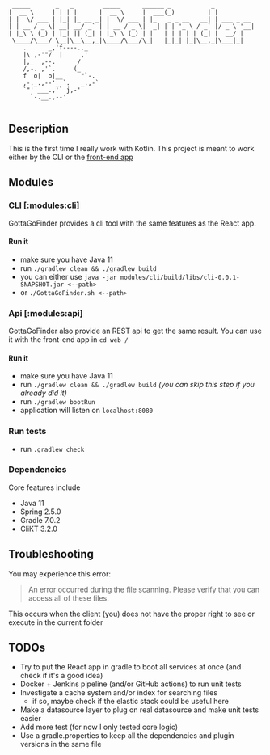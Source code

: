 ```
 _____       _   _        _____      ______ _           _           
|  __ \     | | | |      |  __ \     |  ___(_)         | |          
| |  \/ ___ | |_| |_ __ _| |  \/ ___ | |_   _ _ __   __| | ___ _ __ 
| | __ / _ \| __| __/ _` | | __ / _ \|  _| | | '_ \ / _` |/ _ \ '__|
| |_\ \ (_) | |_| || (_| | |_\ \ (_) | |   | | | | | (_| |  __/ |   
 \____/\___/ \__|\__\__,_|\____/\___/\_|   |_|_| |_|\__,_|\___|_|  
    .      _,'f----.._
    |\ ,-'"/  |     ,'
    |,_  ,--.      /    
    /,-. ,'`.     (_
    f  o|  o|__     "`-.
    ,-._.,--'_ `.   _.,-`
    `"' ___.,'` j,-'
      `-.__.,--'
   
```

## Description

This is the first time I really work with Kotlin. This project is meant to work either by the CLI or
the [front-end app](https://github.com/Damyyr/GottaGoFinder/tree/main/web)

## Modules

### CLI [:modules:cli]

GottaGoFinder provides a cli tool with the same features as the React app.

#### Run it

- make sure you have Java 11
- run `./gradlew clean && ./gradlew build`
- you can either use `java -jar modules/cli/build/libs/cli-0.0.1-SNAPSHOT.jar <--path>`
- or `./GottaGoFinder.sh <--path>`

### Api [:modules:api]

GottaGoFinder also provide an REST api to get the same result. You can use it with the front-end app in `cd web /`

#### Run it

- make sure you have Java 11
- run `./gradlew clean && ./gradlew build` *(you can skip this step if you already did it)*
- run `./gradlew bootRun`
- application will listen on `localhost:8080`

### Run tests

- run `.gradlew check`

### Dependencies

Core features include

- Java 11
- Spring 2.5.0
- Gradle 7.0.2
- CliKT 3.2.0

## Troubleshooting

You may experience this error:
> An error occurred during the file scanning. Please verify that you can access all of these files.

This occurs when the client (you) does not have the proper right to see or execute in the current folder

## TODOs

- Try to put the React app in gradle to boot all services at once (and check if it's a good idea)
- Docker + Jenkins pipeline (and/or GitHub actions) to run unit tests
- Investigate a cache system and/or index for searching files
    - if so, maybe check if the elastic stack could be useful here
- Make a datasource layer to plug on real datasource and make unit tests easier
- Add more test (for now I only tested core logic)
- Use a gradle.properties to keep all the dependencies and plugin versions in the same file
